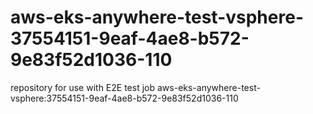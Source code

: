 # aws-eks-anywhere-test-vsphere-37554151-9eaf-4ae8-b572-9e83f52d1036-110
repository for use with E2E test job aws-eks-anywhere-test-vsphere:37554151-9eaf-4ae8-b572-9e83f52d1036-110
